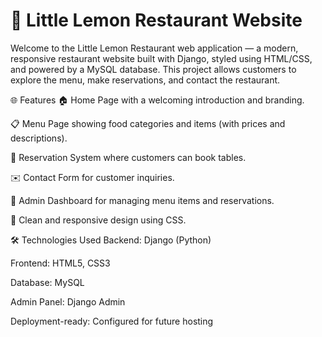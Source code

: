 <h1>🍋 Little Lemon Restaurant Website </h1>
Welcome to the Little Lemon Restaurant web application — a modern, responsive restaurant website built with Django, styled using HTML/CSS, and powered by a MySQL database. This project allows customers to explore the menu, make reservations, and contact the restaurant.

🌐 Features
🏠 Home Page with a welcoming introduction and branding.

📋 Menu Page showing food categories and items (with prices and descriptions).

📅 Reservation System where customers can book tables.

✉️ Contact Form for customer inquiries.

🔐 Admin Dashboard for managing menu items and reservations.

🎨 Clean and responsive design using CSS.

🛠️ Technologies Used
Backend: Django (Python)

Frontend: HTML5, CSS3

Database: MySQL

Admin Panel: Django Admin

Deployment-ready: Configured for future hosting
